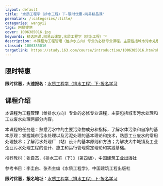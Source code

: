```yaml
---
layout: default
title: '水质工程学（排水工程）下-限时优惠-网易精品课'
permalink: /:categories/:title/
categories: wangyi2
tags: 网易提供
cover: 1006385016.jpg
keywords: 精选网课,网易云课堂,水质工程学（排水工程）下
description: 本课程为工程管理（给排水方向）专业的必修专业课程，主要包括城市污水处理和工业废水处理两部分内容。本课程的任务是：熟悉污水
classid: 1006385016
targetlink: https://study.163.com/course/introduction/1006385016.htm?share=1&shareId=1025206652&utm_campaign=share&utm_medium=iphoneShare&utm_source=&utm_u=1025206652
---
```


## 限时特惠

**限时优惠，火速报名**：[水质工程学（排水工程）下-报名学习](https://study.163.com/course/introduction/1006385016.htm?share=1&shareId=1025206652&utm_campaign=share&utm_medium=iphoneShare&utm_source=&utm_u=1025206652)

## 课程介绍

本课程为工程管理（给排水方向）专业的必修专业课程，主要包括城市污水处理和工业废水处理两部分内容。

本课程的任务是：熟悉污水中的主要污染物成分和指标，了解水体污染和自净的基本原理；掌握城市污水处理以及污泥处理的基本理论和技术，熟悉工业废水的常用处理技术；了解污水处理厂（站）设计的基本原则和方法；为解决大中城镇及工业企业污水处理工程的设计、施工和运行管理奠定理论和实践基础。

推荐教材：张自杰，《排水工程（下）》（第四版），中国建筑工业出版社

参考书目：李圭白、张杰主编《水质工程学》，中国建筑工程出版社

**限时优惠，报名地址**：[水质工程学（排水工程）下-报名学习](https://study.163.com/course/introduction/1006385016.htm?share=1&shareId=1025206652&utm_campaign=share&utm_medium=iphoneShare&utm_source=&utm_u=1025206652)

